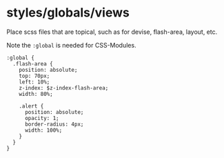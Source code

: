 # styles/globals/views

Place scss files that are topical, such as for devise, flash-area, layout, etc.

Note the `:global` is needed for CSS-Modules.

```
:global {
  .flash-area {
    position: absolute;
    top: 70px;
    left: 10%;
    z-index: $z-index-flash-area;
    width: 80%;

    .alert {
      position: absolute;
      opacity: 1;
      border-radius: 4px;
      width: 100%;
    }
  }
}
```
